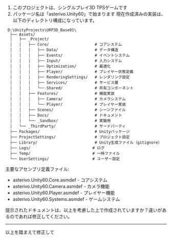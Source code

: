 1. このプロジェクトは、シングルプレイ3D TPSゲームです
2. パッケージ名は「asterivo.Unity60」で始まります
現在作成済みの実装は、以下のディレクトリ構成になっています。

```
 D:\UnityProjects\URP3D_Base01\
  ├── Assets/
  │   ├── _Project/
  │   │   ├── Core/                    # コアシステム
  │   │   │   ├── Data/                # データ構造
  │   │   │   ├── Events/              # イベントシステム
  │   │   │   ├── Input/               # 入力システム
  │   │   │   ├── Optimization/        # 最適化
  │   │   │   ├── Player/              # プレイヤー状態定義
  │   │   │   ├── RenderingSettings/   # レンダリング設定
  │   │   │   ├── Services/            # サービス層
  │   │   │   └── Shared/              # 共有コンポーネント
  │   │   ├── Features/                # 機能実装
  │   │   │   ├── Camera/              # カメラシステム
  │   │   │   └── Player/              # プレイヤー実装
  │   │   ├── Scenes/                  # シーンファイル
  │   │   ├── Docs/                    # ドキュメント
  │   │   └── _Sandbox/                # 実験用
  │   └── _ThirdParty/                 # サードパーティ
  ├── Packages/                        # Unityパッケージ
  ├── ProjectSettings/                 # プロジェクト設定
  ├── Library/                         # Unity生成ファイル（gitignore）
  ├── Logs/                           # ログ
  ├── Temp/                           # 一時ファイル
  └── UserSettings/                   # ユーザー設定
```
  主要なアセンブリ定義ファイル:
  - asterivo.Unity60.Core.asmdef - コアシステム
  - asterivo.Unity60.Camera.asmdef - カメラ機能
  - asterivo.Unity60.Player.asmdef - プレイヤー機能
  - asterivo.Unity60.Systems.asmdef - ゲームシステム

提示されたドキュメントは、以上を考慮した上で作成されていますか？違いがあるのであれば修正してください。

---
以上を踏まえて修正して
